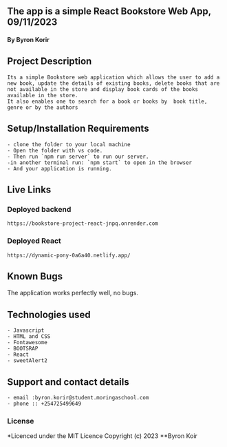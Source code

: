 ## The app is a simple React Bookstore Web App, 09/11/2023
#### **By Byron Korir**
## Project Description
    Its a simple Bookstore web application which allows the user to add a new book, update the details of existing books, delete books that are not available in the store and display book cards of the books available in the store.
    It also enables one to search for a book or books by  book title, genre or by the authors
## Setup/Installation Requirements
    - clone the folder to your local machine
    - Open the folder with vs code.
    - Then run `npm run server` to run our server.
    -in another terminal run: `npm start` to open in the browser
    - And your application is running.
       
## Live Links
  ### Deployed backend
   `https://bookstore-project-react-jnpq.onrender.com`
   ### Deployed React
   `https://dynamic-pony-0a6a40.netlify.app/`

## Known Bugs
   
   The application works perfectly well, no bugs.

## Technologies used
    - Javascript
    - HTML and CSS
    - Fontawesome
    - BOOTSRAP
    - React
    - sweetAlert2


## Support and contact details
    - email :byron.korir@student.moringaschool.com
    - phone :: +254725499649

### License
*Licenced under the MIT Licence
Copyright (c) 2023 **Byron Koir